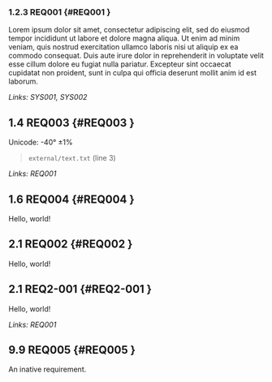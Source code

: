 ### 1.2.3 REQ001 {#REQ001 }

Lorem ipsum dolor sit amet, consectetur adipiscing elit, sed do eiusmod
tempor incididunt ut labore et dolore magna aliqua.
Ut enim ad minim veniam, quis nostrud exercitation ullamco laboris nisi ut
aliquip ex ea commodo consequat.
Duis aute irure dolor in reprehenderit in voluptate velit esse cillum dolore
eu fugiat nulla pariatur.
Excepteur sint occaecat cupidatat non proident, sunt in culpa qui officia
deserunt mollit anim id est laborum.

*Links: SYS001, SYS002*

## 1.4 REQ003 {#REQ003 }

Unicode: -40° ±1%

> `external/text.txt` (line 3)

*Links: REQ001*

## 1.6 REQ004 {#REQ004 }

Hello, world!

## 2.1 REQ002 {#REQ002 }

Hello, world!

## 2.1 REQ2-001 {#REQ2-001 }

Hello, world!

*Links: REQ001*

## 9.9 REQ005 {#REQ005 }

An inative requirement.

